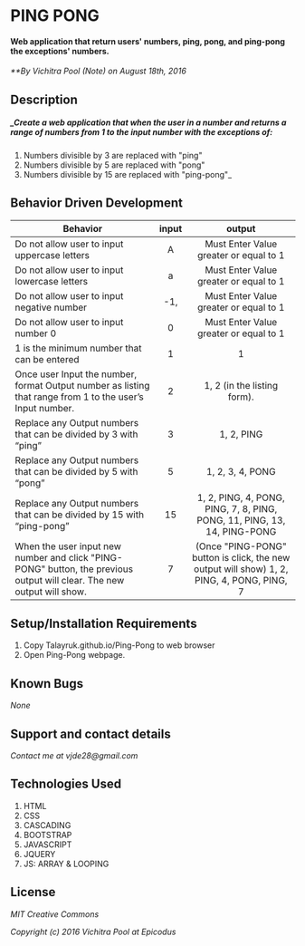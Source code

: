
# PING PONG

#### Web application that return users' numbers, ping, pong, and ping-pong the exceptions' numbers.

_**By Vichitra Pool (Note) on August 18th, 2016_

## Description

##### _Create a web application that when the user in a number and returns a range of numbers from 1 to the input number with the exceptions of:
1. Numbers divisible by 3 are replaced with "ping"
2. Numbers divisible by 5 are replaced with "pong"
3. Numbers divisible by 15 are replaced with "ping-pong"_

## Behavior Driven Development
|Behavior | input | output|
|--- | :---: | :---: |
|Do not allow user to input uppercase letters | A | Must Enter Value greater or equal to 1
|Do not allow user to input lowercase letters | a | Must Enter Value greater or equal to 1
|Do not allow user to input negative number | -1, | Must Enter Value greater or equal to 1
|Do not allow user to input number 0 | 0 | Must Enter Value greater or equal to 1
|1 is the minimum number that can be entered | 1 | 1
|Once user Input the number, format Output number as  listing that range from 1 to the user’s Input number. | 2 | 1, 2 (in the listing form).
|Replace any Output numbers that can be divided by 3 with “ping” | 3 | 1, 2, PING
|Replace any Output numbers that can be divided by 5 with “pong” | 5 | 1, 2, 3, 4, PONG
|Replace any Output numbers that can be divided by 15 with “ping-pong” | 15 | 1, 2, PING, 4, PONG, PING, 7, 8, PING, PONG, 11, PING, 13, 14, PING-PONG
|When the user input new number and click "PING-PONG" button, the previous output will clear. The new output will show.| 7 | (Once "PING-PONG" button is click, the new output will show) 1, 2, PING, 4, PONG, PING, 7

## Setup/Installation Requirements
1. Copy Talayruk.github.io/Ping-Pong to web browser
2. Open Ping-Pong webpage.

## Known Bugs
_None_

## Support and contact details
_Contact me at vjde28@gmail.com_

## Technologies Used

1. HTML
2. CSS
3. CASCADING
4. BOOTSTRAP
5. JAVASCRIPT
6. JQUERY
7. JS: ARRAY & LOOPING

## License

_*MIT Creative Commons*_

_Copyright (c) 2016 Vichitra Pool at Epicodus_
